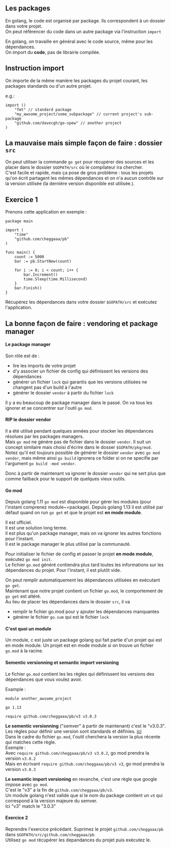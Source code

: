 ## Les packages

En golang, le code est organisé par package.
Ils correspondent à un dossier dans votre projet.  
On peut référencer du code dans un autre package via l'instruction `import`  

En golang, on travaille en général avec le code source, même pour les dépendances.  
On import du **code**, pas de librairie compilée. 

## Instruction import

On importe de la même manière les packages du projet courant, les packages standards ou d'un autre projet.

e.g.: 
```golang
import ()
	"fmt" // standard package
	"my_awsome_project/some_subpackage" // current project's sub-package
	"github.com/davecgh/go-spew" // another project
)
```

## La mauvaise mais simple façon de faire : dossier `src`

On peut utiliser la commande `go get` pour récupérer des sources et les placer dans le dossier `$GOPATH/src` où le compilateur ira chercher.  
C'est facile et rapide, mais ça pose de gros problème : tous les projets qu'on écrit partagent les mêmes dépendances et on n'a aucun contrôle sur la version utilisée (la dernière version disponible est utilisée.). 

## Exercice 1

Prenons cette application en exemple :
```golang
package main

import (
	"time"
	"github.com/cheggaaa/pb"
)

func main() {
	count := 5000
	bar := pb.StartNew(count)

	for i := 0; i < count; i++ {
		bar.Increment()
		time.Sleep(time.Millisecond)
	}
	bar.Finish()
}
```

Récupérez les dépendances dans votre dossier `$GOPATH/src` et exécutez l'application. 

## La bonne façon de faire : vendoring et package manager

#### Le package manager

Son rôle est de :
- lire les imports de votre projet
- d'y associer un fichier de config qui définissent les versions des dépendances
- générer un fichier `lock` qui garantis que les versions utilisées ne changent pas d'un build à l'autre
- générer le dossier `vendor` à partir du fichier `lock`

Il y a eu beaucoup de package manager dans le passé. 
On va tous les ignorer et se concentrer sur l'outil `go mod`.

#### RIP le dossier vendor

Il a été utilisé pendant quelques années pour stocker les dépendances résolues par les packages managers.   
Mais `go mod` ne génère pas de fichier dans le dossier `vendor`. Il suit un concept similaire mais choisi d'écrire dans le dosser `$GOPATH/pkg/mod`.  
Notez qu'il est toujours possible de générer le dossier `vendor` avec `go mod vendor`, mais même ainsi `go build` ignorera ce folder si on ne specifie par l'argument `go build -mod vendor`. 

Donc à partir de maintenant va ignorer le dossier `vendor` qui ne sert plus que comme failback pour le support de quelques vieux outils. 

#### Go mod

Depuis golang 1.11 `go mod` est disponible pour gérer les modules (pour l'instant comprenez module~=package). 
Depuis golang 1.13 il est utilisé par défaut quand on run `go get` et que le projet est **en mode module**. 

Il est officiel.  
Il est une solution long terme.  
Il est plus qu'un package manager, mais on va ignorer les autres fonctions pour l'instant.  
Il est le package manager le plus utilisé par la communauté.   

Pour initialiser le fichier de config et passer le projet **en mode module**, exécutez `go mod init`.  
Le fichier `go.mod` généré contiendra plus tard toutes les informations sur les dépendances du projet. Pour l'instant, il est plutôt vide.  

On peut remplir automatiquement les dépendances utilisées en exécutant `go get`.  
Maintenant que notre projet contient un fichier `go.mod`, le comportement de `go get` est altéré.  
Au lieu de placer les dépendances dans le dossier `src`, il va 
- remplir le fichier go.mod pour y ajouter les dépendances manquantes
- générer le fichier `go.sum` qui est le fichier `lock`

#### C'est quoi un module

Un module, c est juste un package golang qui fait partie d'un projet qui est en mode module. 
Un projet est en mode module si on trouve un fichier `go.mod` à la racine. 

#### Sementic versionning et semantic import versioning

Le fichier `go.mod` contient les les règles qui définissent les versions des dépendances que vous voulez avoir.  

Example :
```
module another_awsome_project

go 1.13

require github.com/cheggaaa/pb/v3 v3.0.3
```

**Le sementic versionning** ("semver" à partir de maintenant) c'est le "v3.0.3". Les règles pour définir une version sont standards et définies. [ici](https://semver.org/)  
Dans le cadre du fichier `go.mod`, l'outil cherchera la version la plus récente qui matches cette règle.  
Exemple :  
Avec `require github.com/cheggaaa/pb/v3 v3.0.2`, go mod prendra la version `v3.0.2`  
Mais en écrivant `require github.com/cheggaaa/pb/v3 v3`, go mod prendra la version `v3.0.3`  
  
   
**Le semantic import versioning** en revanche, c'est une règle que google impose avec `go mod`.  
C'est le "v3" a la fin de `github.com/cheggaaa/pb/v3`.  
Un module golang n'est valide que si le nom du package contient un `vX` qui correspond à la version majeure du semver.   
Ici "v3" match le "3.0.3"  


#### Exercice 2

Reprendre l'exercice précédant. 
Suprimez le projet `github.com/cheggaaa/pb` dans `$GOPATH/src/github.com/cheggaaa/pb`.  
Utilisez `go mod` récupérer les depandances du projet puis exécutez le.